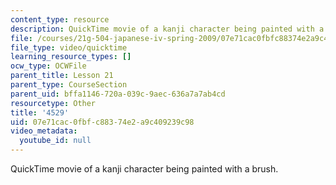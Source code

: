 ```yaml
---
content_type: resource
description: QuickTime movie of a kanji character being painted with a brush.
file: /courses/21g-504-japanese-iv-spring-2009/07e71cac0fbfc88374e2a9c409239c98_4529.mov
file_type: video/quicktime
learning_resource_types: []
ocw_type: OCWFile
parent_title: Lesson 21
parent_type: CourseSection
parent_uid: bffa1146-720a-039c-9aec-636a7a7ab4cd
resourcetype: Other
title: '4529'
uid: 07e71cac-0fbf-c883-74e2-a9c409239c98
video_metadata:
  youtube_id: null
---
```

QuickTime movie of a kanji character being painted with a brush.